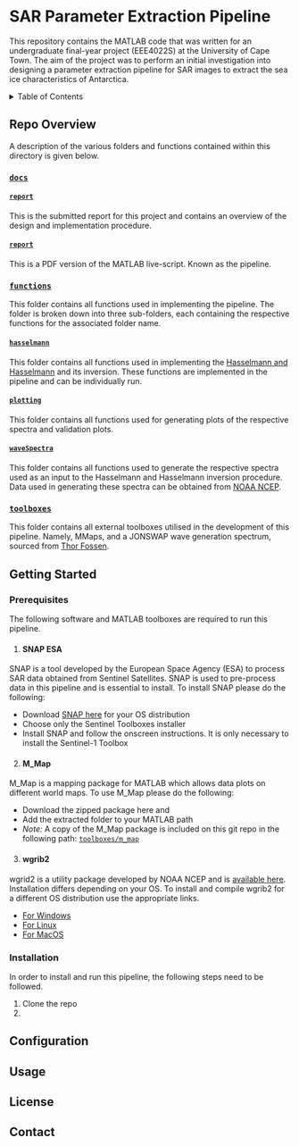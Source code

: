 # SAR Parameter Extraction Pipeline
This repository contains the MATLAB code that was written for an undergraduate final-year project (EEE4022S) at the University of Cape Town. The aim of the project was to perform an initial investigation into designing a parameter extraction pipeline for SAR images to extract the sea ice characteristics of Antarctica.

<details>
  <summary>Table of Contents</summary>
  <ol>
    <li>
      <a href="#repo-overview">Repo Overview</a>
      <ul>
        <li><a href="#docs">docs</a></li>
        <li><a href="#functions">functions</a></li>
        <li><a href="#plots">plots</a></li>
        <li><a href="#toolboxes">toolboxes</a></li>
      </ul>
    </li>
    <li>
      <a href="#getting-started">Getting Started</a>
      <ul>
        <li><a href="#prerequisites">Prerequisites</a></li>
        <li><a href="#installation">Installation</a></li>
      </ul>
    </li>
    <li><a href="#usage">Usage</a></li>
    <li><a href="#license">License</a></li>
    <li><a href="#contact">Contact</a></li>
  </ol>
</details>

## Repo Overview

A description of the various folders and functions contained within this directory is given below.
### [`docs`](./docs/)


#### [`report`](./docs/JNSRYA006_EEE4022S_RAV2023-03.pdf/)
This is the submitted report for this project and contains an overview of the design and implementation procedure.

#### [`report`](./docs/pipeline.pdf/)
This is a PDF version of the MATLAB live-script. Known as the pipeline.

### [`functions`](./functions/)
This folder contains all functions used in implementing the pipeline. The folder is broken down into three sub-folders, each containing the respective functions for the associated folder name.

#### [`hasselmann`](./functions/hasselmann)
This folder contains all functions used in implementing the [Hasselmann and Hasselmann](https://agupubs.onlinelibrary.wiley.com/doi/10.1029/91JC00302) and its inversion. These functions are implemented in the pipeline and can be individually run.

#### [`plotting`](./functions/plotting)
This folder contains all functions used for generating plots of the respective spectra and validation plots.

#### [`waveSpectra`](./functions/waveSpectra)
This folder contains all functions used to generate the respective spectra used as an input to the Hasselmann and Hasselmann inversion procedure. Data used in generating these spectra can be obtained from [NOAA NCEP](https://nomads.ncep.noaa.gov/pub/data/nccf/com/gfs/prod/).

### [`toolboxes`](./toolboxes/)
This folder contains all external toolboxes utilised in the development of this pipeline. Namely, MMaps, and a JONSWAP wave generation spectrum, sourced from [Thor Fossen](https://github.com/cybergalactic/MSS).

## Getting Started

### Prerequisites
The following software and MATLAB toolboxes are required to run this pipeline.
1. #### SNAP ESA
SNAP is a tool developed by the European Space Agency (ESA) to process SAR data obtained from Sentinel Satellites. SNAP is used to pre-process data in this pipeline and is essential to install.
To install SNAP please do the following:
- Download [SNAP here](https://step.esa.int/main/download/snap-download/) for your OS distribution
- Choose only the Sentinel Toolboxes installer
- Install SNAP and follow the onscreen instructions. It is only necessary to install the Sentinel-1 Toolbox
2. #### M_Map
M_Map is a mapping package for MATLAB which allows data plots on different world maps.
To use M_Map please do the following:
- Download the zipped package here and
- Add the extracted folder to your MATLAB path
- _Note:_ A copy of the M_Map package is included on this git repo in the following path: [`toolboxes/m_map`](./toolboxes/m_map)
3. #### wgrib2
wgrid2 is a utility package developed by NOAA NCEP and is [available here](https://www.cpc.ncep.noaa.gov/products/wesley/wgrib2/).
Installation differs depending on your OS. To install and compile wgrib2 for a different OS distribution use the appropriate links.
- [For Windows](https://ftp.cpc.ncep.noaa.gov/wd51we/wgrib2/Windows10/Installation)
- [For Linux](https://www.cpc.ncep.noaa.gov/products/wesley/wgrib2/compile_questions.html)
- [For MacOS](https://www.cpc.ncep.noaa.gov/products/wesley/wgrib2/compile_questions.html)

### Installation
In order to install and run this pipeline, the following steps need to be followed.
1. Clone the repo
2.

## Configuration


## Usage


## License

## Contact

